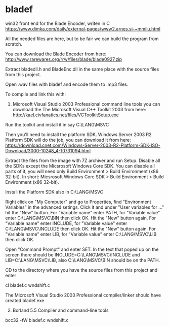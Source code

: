 # bladef
win32 front end for the Blade Encoder, writen in C
https://www.dimka.com/daily/external-pages/www2.arnes.si-~mmilu.html


All the needed files are here, but to be fair we can build the program from scratch.


You can download the Blade Encoder from here: http://www.rarewares.org/rrw/files/blade/blade0927.zip

Extract bladedll.h and BladeEnc.dll in the same place with the source files from this project.

Open .wav files with bladef and encode them to .mp3 files.


To compile and link this with:


1. Microsoft Visual Studio 2003 Professional command line tools you can download the The Microsoft Visual C++ Toolkit 2003 from here: http://kael.civfanatics.net/files/VCToolkitSetup.exe

Run the toolkit and install it in say C:\LANG\MSVC

Then you'll need to install the platform SDK. Windows Server 2003 R2 Platform SDK will do the job, you can download it from here: https://download.cnet.com/Windows-Server-2003-R2-Platform-SDK-ISO-Download/3000-10248_4-10731094.html

Extract the files from the image with 7Z archiver and run Setup. Disable all the SDKs except the Micsrosoft Windows Core SDK. You can disable all parts of it, you will need only Build Environment > Build Environment (x86 32-bit).
In short: Micsrosoft Windows Core SDK > Build Environment > Build Environment (x86 32-bit).

Install the Platform SDK also in C:\LANG\MSVC

Right click on "My Computer" and go to Properties, find "Environment Variables" in the advanced setings.
Click it and under "User variables for ..." hit the "New" button.
For "Variable name" enter PATH, for "Variable value" enter C:\LANG\MSVC\BIN then click OK.
Hit the "New" button again. For "Variable name" enter INCLUDE, for "Variable value" enter C:\LANG\MSVC\INCLUDE then click OK.
Hit the "New" button again. For "Variable name" enter LIB, for "Variable value" enter C:\LANG\MSVC\LIB then click OK.

Open "Command Prompt" and enter SET. In the text that poped up on the screen there should be INCLUDE=C:\LANG\MSVC\INCLUDE and LIB=C:\LANG\MSVC\LIB, also C:\LANG\MSVC\BIN should be on the PATH.

CD to the directory where you have the source files from this project and enter

cl bladef.c wndshift.c

The Microsoft Visual Studio 2003 Professional compiler/linker should have created bladef.exe

2. Borland 5.5 Compiler and command-line tools

bcc32 -tW bladef.c wndshift.c

